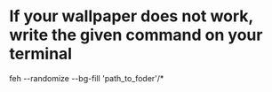 # If your wallpaper does not work, write the given command on your terminal

feh --randomize --bg-fill 'path_to_foder'/*
